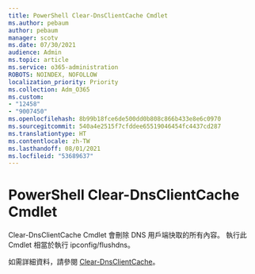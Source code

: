 ```yaml
---
title: PowerShell Clear-DnsClientCache Cmdlet
ms.author: pebaum
author: pebaum
manager: scotv
ms.date: 07/30/2021
audience: Admin
ms.topic: article
ms.service: o365-administration
ROBOTS: NOINDEX, NOFOLLOW
localization_priority: Priority
ms.collection: Adm_O365
ms.custom:
- "12458"
- "9007450"
ms.openlocfilehash: 8b99b18fce6de500dd0b808c866b433e8e6c0970
ms.sourcegitcommit: 540a4e2515f7cfddee65519046454fc4437cd287
ms.translationtype: HT
ms.contentlocale: zh-TW
ms.lasthandoff: 08/01/2021
ms.locfileid: "53689637"
---
```

# <a name="powershell-clear-dnsclientcache-cmdlet"></a>PowerShell Clear-DnsClientCache Cmdlet

Clear-DnsClientCache Cmdlet 會刪除 DNS 用戶端快取的所有內容。 執行此 Cmdlet 相當於執行 ipconfig/flushdns。

如需詳細資料，請參閱 [Clear-DnsClientCache](/powershell/module/dnsclient/clear-dnsclientcache?view=windowsserver2019-ps)。
